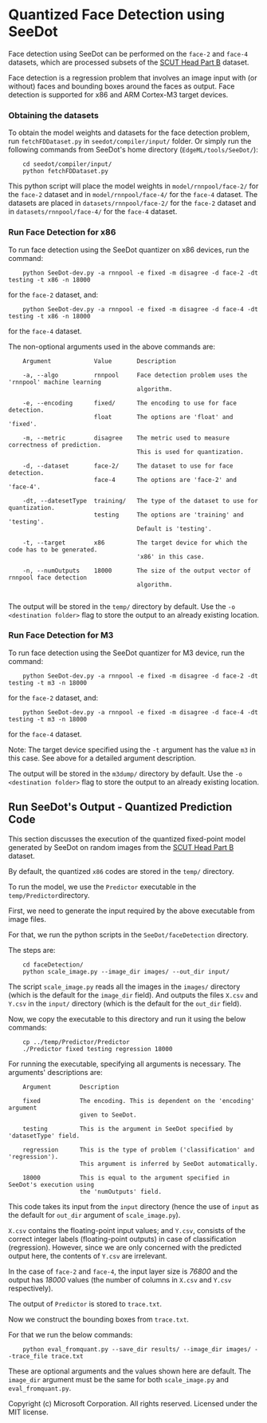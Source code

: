 # Quantized Face Detection using SeeDot

Face detection using SeeDot can be performed on the `face-2` and `face-4` datasets, which are processed subsets of the [SCUT Head Part B](https://github.com/HCIILAB/SCUT-HEAD-Dataset-Release) dataset.

Face detection is a regression problem that involves an image input with (or without) faces and bounding boxes around the faces as output. 
Face detection is supported for x86 and ARM Cortex-M3 target devices.  

### Obtaining the datasets
To obtain the model weights and datasets for the face detection problem, run `fetchFDDataset.py` in `seedot/compiler/input/` folder.
Or simply run the following commands from SeeDot's home directory (`EdgeML/tools/SeeDot/`):
```
    cd seedot/compiler/input/
    python fetchFDDataset.py
```

This python script will place the model weights in `model/rnnpool/face-2/` for the `face-2` dataset and in `model/rnnpool/face-4/` for the `face-4` dataset.
The datasets are placed in `datasets/rnnpool/face-2/` for the `face-2` dataset and in `datasets/rnnpool/face-4/` for the `face-4` dataset.

### Run Face Detection for x86
To run face detection using the SeeDot quantizer on x86 devices, run the command: 

```
    python SeeDot-dev.py -a rnnpool -e fixed -m disagree -d face-2 -dt testing -t x86 -n 18000 
```
for the `face-2` dataset, and:
```
    python SeeDot-dev.py -a rnnpool -e fixed -m disagree -d face-4 -dt testing -t x86 -n 18000 
```
for the `face-4` dataset.

The non-optional arguments used in the above commands are:
```
    Argument            Value       Description
    
    -a, --algo          rnnpool     Face detection problem uses the 'rnnpool' machine learning
                                    algorithm.

    -e, --encoding      fixed/      The encoding to use for face detection. 
                        float       The options are 'float' and 'fixed'.

    -m, --metric        disagree    The metric used to measure correctness of prediction.
                                    This is used for quantization. 

    -d, --dataset       face-2/     The dataset to use for face detection. 
                        face-4      The options are 'face-2' and 'face-4'.
    
    -dt, --datesetType  training/   The type of the dataset to use for quantization. 
                        testing     The options are 'training' and 'testing'.
                                    Default is 'testing'.

    -t, --target        x86         The target device for which the code has to be generated. 
                                    'x86' in this case.

    -n, --numOutputs    18000       The size of the output vector of rnnpool face detection
                                    algorithm.
                      
```
The output will be stored in the `temp/` directory by default. Use the `-o <destination folder>` flag to store the output to an already existing location. 

### Run Face Detection for M3
To run face detection using the SeeDot quantizer for M3 device, run the command: 

```
    python SeeDot-dev.py -a rnnpool -e fixed -m disagree -d face-2 -dt testing -t m3 -n 18000 
```
for the `face-2` dataset, and:
```
    python SeeDot-dev.py -a rnnpool -e fixed -m disagree -d face-4 -dt testing -t m3 -n 18000 
```
for the `face-4` dataset.

Note: The target device specified using the `-t` argument has the value `m3` in this case. See above for a detailed argument description.

The output will be stored in the `m3dump/` directory by default. Use the `-o <destination folder>` flag to store the output to an already existing location. 

## Run SeeDot's Output - Quantized Prediction Code

This section discusses the execution of the quantized fixed-point model generated by SeeDot on 
random images from the [SCUT Head Part B](https://github.com/HCIILAB/SCUT-HEAD-Dataset-Release) dataset.

By default, the quantized `x86` codes are stored in the `temp/` directory. 

To run the model, we use the `Predictor` executable in the `temp/Predictor`directory.

First, we need to generate the input required by the above executable from image files. 

For that, we run the python scripts in the `SeeDot/faceDetection` directory. 

The steps are:
```
    cd faceDetection/
    python scale_image.py --image_dir images/ --out_dir input/
```

The script `scale_image.py` reads all the images in the `images/` directory (which is the default for the `image_dir` field). 
And outputs the files `X.csv` and `Y.csv` in the `input/` directory (which is the default for the `out_dir` field). 

Now, we copy the executable to this directory and run it using the below commands:
```
    cp ../temp/Predictor/Predictor
    ./Predictor fixed testing regression 18000
```
For running the executable, specifying all arguments is necessary. The arguments' descriptions are:
```
    Argument        Description

    fixed           The encoding. This is dependent on the 'encoding' argument 
                    given to SeeDot. 
    
    testing         This is the argument in SeeDot specified by 'datasetType' field.
    
    regression      This is the type of problem ('classification' and 'regression'). 
                    This argument is inferred by SeeDot automatically.
    
    18000           This is equal to the argument specified in SeeDot's execution using
                    the 'numOutputs' field.
```

This code takes its input from the `input` directory (hence the use of `input` as the default for `out_dir` argument of `scale_image.py`). 

`X.csv` contains the floating-point input values; and `Y.csv`, consists of the correct integer labels (floating-point outputs) in case of classification (regression). However, since we are only concerned with the predicted output here, 
the contents of `Y.csv` are irrelevant. 

In the case of `face-2` and `face-4`, the input layer size is *76800* and the output 
has *18000* values (the number of columns in `X.csv` and `Y.csv` respectively). 

The output of `Predictor` is stored to `trace.txt`.

Now we construct the bounding boxes from `trace.txt`.

For that we run the below commands:
```
    python eval_fromquant.py --save_dir results/ --image_dir images/ --trace_file trace.txt
```
These are optional arguments and the values shown here are default. 
The `image_dir` argument must be the same for both `scale_image.py` and `eval_fromquant.py`.



Copyright (c) Microsoft Corporation. All rights reserved. Licensed under the MIT license.
